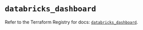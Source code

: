 # `databricks_dashboard`

Refer to the Terraform Registry for docs: [`databricks_dashboard`](https://registry.terraform.io/providers/databricks/databricks/1.51.0/docs/resources/dashboard).
